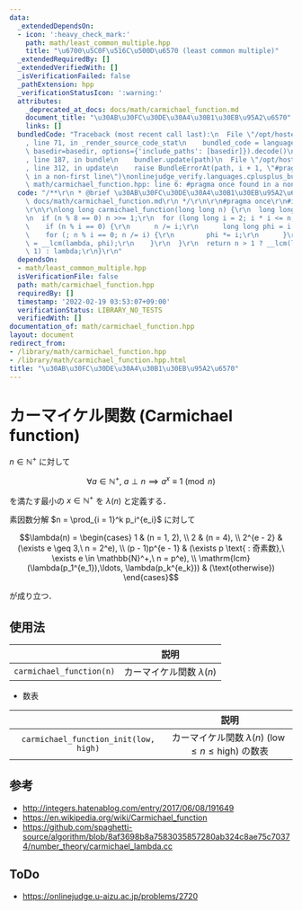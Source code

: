 ```yaml
---
data:
  _extendedDependsOn:
  - icon: ':heavy_check_mark:'
    path: math/least_common_multiple.hpp
    title: "\u6700\u5C0F\u516C\u500D\u6570 (least common multiple)"
  _extendedRequiredBy: []
  _extendedVerifiedWith: []
  _isVerificationFailed: false
  _pathExtension: hpp
  _verificationStatusIcon: ':warning:'
  attributes:
    _deprecated_at_docs: docs/math/carmichael_function.md
    document_title: "\u30AB\u30FC\u30DE\u30A4\u30B1\u30EB\u95A2\u6570"
    links: []
  bundledCode: "Traceback (most recent call last):\n  File \"/opt/hostedtoolcache/Python/3.10.2/x64/lib/python3.10/site-packages/onlinejudge_verify/documentation/build.py\"\
    , line 71, in _render_source_code_stat\n    bundled_code = language.bundle(stat.path,\
    \ basedir=basedir, options={'include_paths': [basedir]}).decode()\n  File \"/opt/hostedtoolcache/Python/3.10.2/x64/lib/python3.10/site-packages/onlinejudge_verify/languages/cplusplus.py\"\
    , line 187, in bundle\n    bundler.update(path)\n  File \"/opt/hostedtoolcache/Python/3.10.2/x64/lib/python3.10/site-packages/onlinejudge_verify/languages/cplusplus_bundle.py\"\
    , line 312, in update\n    raise BundleErrorAt(path, i + 1, \"#pragma once found\
    \ in a non-first line\")\nonlinejudge_verify.languages.cplusplus_bundle.BundleErrorAt:\
    \ math/carmichael_function.hpp: line 6: #pragma once found in a non-first line\n"
  code: "/**\r\n * @brief \u30AB\u30FC\u30DE\u30A4\u30B1\u30EB\u95A2\u6570\r\n * @docs\
    \ docs/math/carmichael_function.md\r\n */\r\n\r\n#pragma once\r\n#include \"least_common_multiple.hpp\"\
    \r\n\r\nlong long carmichael_function(long long n) {\r\n  long long lambda = 1;\r\
    \n  if (n % 8 == 0) n >>= 1;\r\n  for (long long i = 2; i * i <= n; ++i) {\r\n\
    \    if (n % i == 0) {\r\n      n /= i;\r\n      long long phi = i - 1;\r\n  \
    \    for (; n % i == 0; n /= i) {\r\n        phi *= i;\r\n      }\r\n      lambda\
    \ = __lcm(lambda, phi);\r\n    }\r\n  }\r\n  return n > 1 ? __lcm(lambda, n -\
    \ 1) : lambda;\r\n}\r\n"
  dependsOn:
  - math/least_common_multiple.hpp
  isVerificationFile: false
  path: math/carmichael_function.hpp
  requiredBy: []
  timestamp: '2022-02-19 03:53:07+09:00'
  verificationStatus: LIBRARY_NO_TESTS
  verifiedWith: []
documentation_of: math/carmichael_function.hpp
layout: document
redirect_from:
- /library/math/carmichael_function.hpp
- /library/math/carmichael_function.hpp.html
title: "\u30AB\u30FC\u30DE\u30A4\u30B1\u30EB\u95A2\u6570"
---
```

# カーマイケル関数 (Carmichael function)

$n \in \mathbb{N}^+$ に対して

$$\forall a \in \mathbb{N}^+,\ a \perp n \implies a^x \equiv 1 \pmod{n}$$

を満たす最小の $x \in \mathbb{N}^+$ を $\lambda(n)$ と定義する．

素因数分解 $n = \prod_{i = 1}^k p_i^{e_i}$ に対して

$$\lambda(n) = \begin{cases} 1 & (n = 1, 2), \\ 2 & (n = 4), \\ 2^{e - 2} & (\exists e \geq 3,\ n = 2^e), \\ (p - 1)p^{e - 1} & (\exists p \text{ : 奇素数},\ \exists e \in \mathbb{N}^+,\ n = p^e), \\ \mathrm{lcm} (\lambda(p_1^{e_1}),\ldots, \lambda(p_k^{e_k})) & (\text{otherwise}) \end{cases}$$

が成り立つ．


## 使用法

||説明|
|:--:|:--:|
|`carmichael_function(n)`|カーマイケル関数 $\lambda(n)$|

- 数表

||説明|
|:--:|:--:|
|`carmichael_function_init(low, high)`|カーマイケル関数 $\lambda(n)$ ($\mathrm{low} \leq n \leq \mathrm{high}$) の数表|


## 参考

- http://integers.hatenablog.com/entry/2017/06/08/191649
- https://en.wikipedia.org/wiki/Carmichael_function
- https://github.com/spaghetti-source/algorithm/blob/8af3698b8a7583035857280ab324c8ae75c70374/number_theory/carmichael_lambda.cc


## ToDo

- https://onlinejudge.u-aizu.ac.jp/problems/2720
